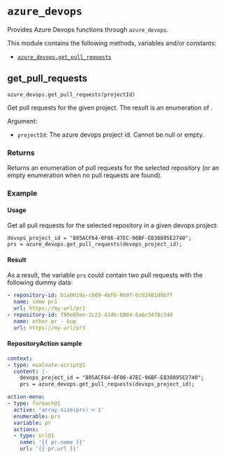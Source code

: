 # `azure_devops`

Provides Azure Devops functions through `azure_devops`.

This module contains the following methods, variables and/or constants:

- [`azure_devops.get_pull_requests`](#get_pull_requests)

## get_pull_requests

`azure_devops.get_pull_requests(projectId)`

Get pull requests for the given project. The result is an enumeration of .

Argument:

- `projectId`: The azure devops project id. Cannot be null or empty.

### Returns

Returns an enumeration of pull requests for the selected repository (or an empty enumeration when no pull requests are found).

### Example
      
#### Usage

Get all pull requests for the selected repository in a given devops project:

```
devops_project_id = "805ACF64-0F06-47EC-96BF-E830895E2740";
prs = azure_devops.get_pull_requests(devops_project_id);
```

#### Result

As a result, the variable `prs` could contain two pull requests with the following dummy data:

```yaml
- repository-id: b1a0619a-cb69-4bf6-9b97-6c62481d9bff
  name: some pr1
  url: https://my-url/pr1
- repository-id: f99e85ee-2c23-414b-8804-6a6c34f8c349
  name: other pr - bug
  url: https://my-url/pr3
```

#### RepositoryAction sample


```yaml
context:
- type: evaluate-script@1
  content: |-
    devops_project_id = "805ACF64-0F06-47EC-96BF-E830895E2740";
    prs = azure_devops.get_pull_requests(devops_project_id);

action-menu:
- type: foreach@1
  active: 'array.size(prs) > 1'
  enumerable: prs
  variable: pr
  actions:
  - type: url@1
    name: '{{ pr.name }}'
    url: '{{ pr.url }}'
```

